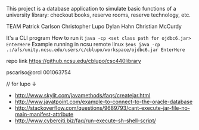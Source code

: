 This project is a database application to simulate basic functions of a university library: checkout books, reserve rooms, reserve technology, etc.


TEAM
Patrick Carlson
Christopher Lupo
Dylan Hahn
Christian McCurdy


It's a CLI program
How to run it
`java -cp <set class path for ojdbc6.jar> EnterHere`
Example running in ncsu remote linux
`$eos java -cp .:/afs/unity.ncsu.edu/users/c/cblupo/workspace/ojdbc6.jar EnterHere`

repo link https://github.ncsu.edu/cblupo/csc440library

pscarlso@orcl
001063754

// for lupo ↓
- http://www.skylit.com/javamethods/faqs/createjar.html
- http://www.javatpoint.com/example-to-connect-to-the-oracle-database
- http://stackoverflow.com/questions/9689793/cant-execute-jar-file-no-main-manifest-attribute
- http://www.cyberciti.biz/faq/run-execute-sh-shell-script/
